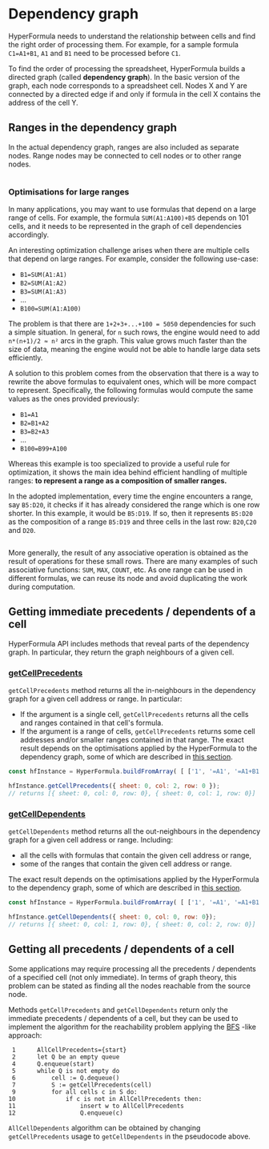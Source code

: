 # Dependency graph

HyperFormula needs to understand the relationship between cells and
find the right order of processing them. For example, for a sample
formula `C1=A1+B1`, `A1` and `B1` need to be processed before `C1`.

To find the order of processing the spreadsheet, HyperFormula builds a directed graph (called **dependency graph**).
In the basic version of the graph, each node corresponds to a spreadsheet cell.
Nodes X and Y are connected by a directed edge if and only if formula in the cell X contains the address of the cell Y. 

## Ranges in the dependency graph

In the actual dependency graph, ranges are also included as separate nodes.
Range nodes may be connected to cell nodes or to other range nodes. 

<img :src="$withBase('/ranges.png')">

### Optimisations for large ranges

In many applications, you may want to use formulas that depend on a
large range of cells. For example, the formula `SUM(A1:A100)+B5`
depends on 101 cells, and it needs to be represented in the graph of
cell dependencies accordingly.

An interesting optimization challenge arises when there are multiple
cells that depend on large ranges. For example, consider the following
use-case:

* `B1=SUM(A1:A1)`
* `B2=SUM(A1:A2)`
* `B3=SUM(A1:A3)`
* ...
* `B100=SUM(A1:A100)`

The problem is that there are `1+2+3+...+100 = 5050` dependencies
for such a simple situation. In general, for `n` such rows, the
engine would need to add `n*(n+1)/2 ≈ n²` arcs in the graph. This
value grows much faster than the size of data, meaning the engine
would not be able to handle large data sets efficiently.

A solution to this problem comes from the observation that there is
a way to rewrite the above formulas to equivalent ones, which will
be more compact to represent. Specifically, the following formulas
would compute the same values as the ones provided previously:

* `B1=A1`
* `B2=B1+A2`
* `B3=B2+A3`
* ...
* `B100=B99+A100`

Whereas this example is too specialized to provide a useful rule
for optimization, it shows the main idea behind efficient handling
of multiple ranges: **to represent a range as a composition of
smaller ranges.**

In the adopted implementation, every time the engine encounters a
range, say `B5:D20`, it checks if it has already considered the
range which is one row shorter. In this example, it would be `B5:D19`.
If so, then it represents `B5:D20` as the composition of a range
`B5:D19` and three cells in the last row: `B20`,`C20` and `D20`.

<img :src="$withBase('/ranges.png')">

More generally, the result of any associative operation is obtained
as the result of operations for these small rows. There are many
examples of such associative functions: `SUM`, `MAX`, `COUNT`, etc.
As one range can be used in different formulas, we can reuse its
node and avoid duplicating the work during computation.

## Getting immediate precedents / dependents of a cell

HyperFormula API includes methods that reveal parts of the dependency graph. In particular, they return the graph neighbours of a given cell.

### [getCellPrecedents](../api/classes/hyperformula.html#getcellprecedents)

`getCellPrecedents` method returns all the in-neighbours in the dependency graph for a given cell address or range. In particular:
- If the argument is a single cell, `getCellPrecedents` returns all the cells and ranges contained in that cell's formula.
- If the argument is a range of cells, `getCellPrecedents` returns some cell addresses and/or smaller ranges contained in that range. The exact result depends on the optimisations applied by the HyperFormula to the dependency graph, some of which are described in [this section](#optimisations-for-large-ranges).

```js
const hfInstance = HyperFormula.buildFromArray( [ ['1', '=A1', '=A1+B1'] ] );

hfInstance.getCellPrecedents({ sheet: 0, col: 2, row: 0 });
// returns [{ sheet: 0, col: 0, row: 0}, { sheet: 0, col: 1, row: 0}]
```

### [getCellDependents](../api/classes/hyperformula.html#getcelldependents)

`getCellDependents` method returns all the out-neighbours in the dependency graph for a given cell address or range. Including:
- all the cells with formulas that contain the given cell address or range,
- some of the ranges that contain the given cell address or range.

The exact result depends on the optimisations applied by the HyperFormula to the dependency graph, some of which are described in [this section](#optimisations-for-large-ranges).

```js
const hfInstance = HyperFormula.buildFromArray( [ ['1', '=A1', '=A1+B1'] ] );

hfInstance.getCellDependents({ sheet: 0, col: 0, row: 0});
// returns [{ sheet: 0, col: 1, row: 0}, { sheet: 0, col: 2, row: 0}]
```

## Getting all precedents / dependents of a cell

Some applications may require processing all the precedents / dependents of a specified cell (not only immediate). In terms of graph theory, this problem can be stated as finding all the nodes reachable from the source node.

Methods `getCellPrecedents` and `getCellDependents` return only the immediate precedents / dependents of a cell, but they can be used to implement the algorithm for the reachability problem applying the [BFS](https://en.wikipedia.org/wiki/Breadth-first_search) -like approach:

```
 1      AllCellPrecedents={start}
 2      let Q be an empty queue
 4      Q.enqueue(start)
 5      while Q is not empty do
 6          cell := Q.dequeue()
 7          S := getCellPrecedents(cell)
 9          for all cells c in S do:
10              if c is not in AllCellPrecedents then:
11                  insert w to AllCellPrecedents
12                  Q.enqueue(c)
```

`AllCellDependents` algorithm can be obtained by changing `getCellPrecedents` usage to `getCellDependents` in the pseudocode above.